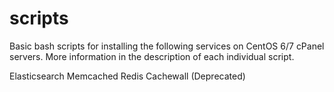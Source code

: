 # scripts
Basic bash scripts for installing the following services on CentOS 6/7 cPanel servers. More information in the description of each individual script.

Elasticsearch
Memcached
Redis
Cachewall (Deprecated)

